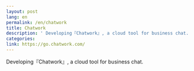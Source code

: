 ```yaml
---
layout: post
lang: en
permalink: /en/chatwork
title: Chatwork
description: ' Developing『Chatwork』, a cloud tool for business chat. '
categories: 
link: https://go.chatwork.com/
---
```


<p>Developing『Chatwork』, a cloud tool for business chat.</p>
